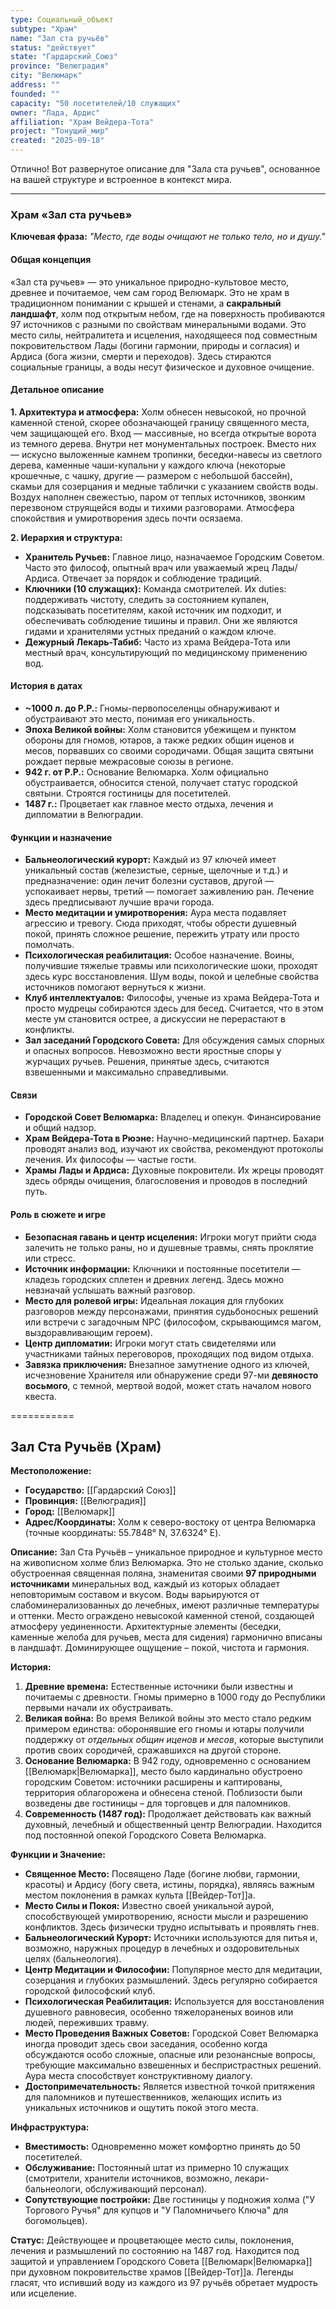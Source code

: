 ```yaml
---
type: Социальный_объект
subtype: "Храм"
name: "Зал ста ручьёв"
status: "действует"
state: "Гардарский_Союз"
province: "Велюградия"
city: "Велюмарк"
address: ""
founded: ""
capacity: "50 посетителей/10 служащих"
owner: "Лада, Ардис"
affiliation: "Храм Вейдера-Тота"
project: "Тонущий_мир"
created: "2025-09-18"
---
```


Отлично! Вот развернутое описание для "Зала ста ручьев", основанное на вашей структуре и встроенное в контекст мира.

---

### **Храм «Зал ста ручьев»**

**Ключевая фраза:** *"Место, где воды очищают не только тело, но и душу."*

#### **Общая концепция**

«Зал ста ручьев» — это уникальное природно-культовое место, древнее и почитаемое, чем сам город Велюмарк. Это не храм в традиционном понимании с крышей и стенами, а **сакральный ландшафт**, холм под открытым небом, где на поверхность пробиваются 97 источников с разными по свойствам минеральными водами. Это место силы, нейтралитета и исцеления, находящееся под совместным покровительством Лады (богини гармонии, природы и согласия) и Ардиса (бога жизни, смерти и переходов). Здесь стираются социальные границы, а воды несут физическое и духовное очищение.

#### **Детальное описание**

**1. Архитектура и атмосфера:**
Холм обнесен невысокой, но прочной каменной стеной, скорее обозначающей границу священного места, чем защищающей его. Вход — массивные, но всегда открытые ворота из темного дерева. Внутри нет монументальных построек. Вместо них — искусно выложенные камнем тропинки, беседки-навесы из светлого дерева, каменные чаши-купальни у каждого ключа (некоторые крошечные, с чашку, другие — размером с небольшой бассейн), скамьи для созерцания и медные таблички с указанием свойств воды. Воздух наполнен свежестью, паром от теплых источников, звонким перезвоном струящейся воды и тихими разговорами. Атмосфера спокойствия и умиротворения здесь почти осязаема.

**2. Иерархия и структура:**
*   **Хранитель Ручьев:** Главное лицо, назначаемое Городским Советом. Часто это философ, опытный врач или уважаемый жрец Лады/Ардиса. Отвечает за порядок и соблюдение традиций.
*   **Ключники (10 служащих):** Команда смотрителей. Их duties: поддерживать чистоту, следить за состоянием купален, подсказывать посетителям, какой источник им подходит, и обеспечивать соблюдение тишины и правил. Они же являются гидами и хранителями устных преданий о каждом ключе.
*   **Дежурный Лекарь-Табиб:** Часто из храма Вейдера-Тота или местный врач, консультирующий по медицинскому применению вод.

#### **История в датах**

*   **~1000 л. до Р.Р.:** Гномы-первопоселенцы обнаруживают и обустраивают это место, понимая его уникальность.
*   **Эпоха Великой войны:** Холм становится убежищем и пунктом обороны для гномов, ютаров, а также редких общин иценов и месов, порвавших со своими сородичами. Общая защита святыни рождает первые межрасовые союзы в регионе.
*   **942 г. от Р.Р.:** Основание Велюмарка. Холм официально обустраивается, обносится стеной, получает статус городской святыни. Строятся гостиницы для посетителей.
*   **1487 г.:** Процветает как главное место отдыха, лечения и дипломатии в Велюградии.

#### **Функции и назначение**

*   **Бальнеологический курорт:** Каждый из 97 ключей имеет уникальный состав (железистые, серные, щелочные и т.д.) и предназначение: один лечит болезни суставов, другой — успокаивает нервы, третий — помогает заживлению ран. Лечение здесь предписывают лучшие врачи города.
*   **Место медитации и умиротворения:** Аура места подавляет агрессию и тревогу. Сюда приходят, чтобы обрести душевный покой, принять сложное решение, пережить утрату или просто помолчать.
*   **Психологическая реабилитация:** Особое назначение. Воины, получившие тяжелые травмы или психологические шоки, проходят здесь курс восстановления. Шум воды, покой и целебные свойства источников помогают вернуться к жизни.
*   **Клуб интеллектуалов:** Философы, ученые из храма Вейдера-Тота и просто мудрецы собираются здесь для бесед. Считается, что в этом месте ум становится острее, а дискуссии не перерастают в конфликты.
*   **Зал заседаний Городского Совета:** Для обсуждения самых спорных и опасных вопросов. Невозможно вести яростные споры у журчащих ручьев. Решения, принятые здесь, считаются взвешенными и максимально справедливыми.

#### **Связи**

*   **Городской Совет Велюмарка:** Владелец и опекун. Финансирование и общий надзор.
*   **Храм Вейдера-Тота в Рюэне:** Научно-медицинский партнер. Бахари проводят анализ вод, изучают их свойства, рекомендуют протоколы лечения. Их философы — частые гости.
*   **Храмы Лады и Ардиса:** Духовные покровители. Их жрецы проводят здесь обряды очищения, благословения и проводов в последний путь.

#### **Роль в сюжете и игре**

*   **Безопасная гавань и центр исцеления:** Игроки могут прийти сюда залечить не только раны, но и душевные травмы, снять проклятие или стресс.
*   **Источник информации:** Ключники и постоянные посетители — кладезь городских сплетен и древних легенд. Здесь можно невзначай услышать важный разговор.
*   **Место для ролевой игры:** Идеальная локация для глубоких разговоров между персонажами, принятия судьбоносных решений или встречи с загадочным NPC (философом, скрывающимся магом, выздоравливающим героем).
*   **Центр дипломатии:** Игроки могут стать свидетелями или участниками тайных переговоров, проходящих под видом отдыха.
*   **Завязка приключения:** Внезапное замутнение одного из ключей, исчезновение Хранителя или обнаружение среди 97-ми **девяносто восьмого**, с темной, мертвой водой, может стать началом нового квеста.

===========


## Зал Ста Ручьёв (Храм)

**Местоположение:**
*   **Государство:** [[Гардарский Союз]]
*   **Провинция:** [[Велюградия]]
*   **Город:** [[Велюмарк]]
*   **Адрес/Координаты:** Холм к северо-востоку от центра Велюмарка (точные координаты: 55.7848° N, 37.6324° E).

**Описание:**
Зал Ста Ручьёв – уникальное природное и культурное место на живописном холме близ Велюмарка. Это не столько здание, сколько обустроенная священная поляна, знаменитая своими **97 природными источниками** минеральных вод, каждый из которых обладает неповторимым составом и вкусом. Воды варьируются от слабоминерализованных до лечебных, имеют различные температуры и оттенки. Место ограждено невысокой каменной стеной, создающей атмосферу уединенности. Архитектурные элементы (беседки, каменные желоба для ручьев, места для сидения) гармонично вписаны в ландшафт. Доминирующее ощущение – покой, чистота и гармония.

**История:**
1.  **Древние времена:** Естественные источники были известны и почитаемы с древности. Гномы примерно в 1000 году до Республики первыми начали их обустраивать.
2.  **Великая война:** Во время Великой войны это место стало редким примером единства: оборонявшие его гномы и ютары получили поддержку от *отдельных общин иценов и месов*, которые выступили против своих сородичей, сражавшихся на другой стороне.
3.  **Основание Велюмарка:** В 942 году, одновременно с основанием [[Велюмарк|Велюмарка]], место было кардинально обустроено городским Советом: источники расширены и каптированы, территория облагорожена и обнесена стеной. Поблизости были возведены две гостиницы – для торговцев и для паломников.
4.  **Современность (1487 год):** Продолжает действовать как важный духовный, лечебный и общественный центр Велюградии. Находится под постоянной опекой Городского Совета Велюмарка.

**Функции и Значение:**
*   **Священное Место:** Посвящено Ладе (богине любви, гармонии, красоты) и Ардису (богу света, истины, порядка), являясь важным местом поклонения в рамках культа [[Вейдер-Тот]]а.
*   **Место Силы и Покоя:** Известно своей уникальной аурой, способствующей умиротворению, ясности мысли и разрешению конфликтов. Здесь физически трудно испытывать и проявлять гнев.
*   **Бальнеологический Курорт:** Источники используются для питья и, возможно, наружных процедур в лечебных и оздоровительных целях (бальнеология).
*   **Центр Медитации и Философии:** Популярное место для медитации, созерцания и глубоких размышлений. Здесь регулярно собирается городской философский клуб.
*   **Психологическая Реабилитация:** Используется для восстановления душевного равновесия, особенно тяжелораненых воинов или людей, переживших травму.
*   **Место Проведения Важных Советов:** Городской Совет Велюмарка иногда проводит здесь свои заседания, особенно когда обсуждаются особо сложные, опасные или резонансные вопросы, требующие максимально взвешенных и беспристрастных решений. Аура места способствует конструктивному диалогу.
*   **Достопримечательность:** Является известной точкой притяжения для паломников и путешественников, желающих испить из уникальных источников и ощутить покой этого места.

**Инфраструктура:**
*   **Вместимость:** Одновременно может комфортно принять до 50 посетителей.
*   **Обслуживание:** Постоянный штат из примерно 10 служащих (смотрители, хранители источников, возможно, лекари-бальнеологи, обслуживающий персонал).
*   **Сопутствующие постройки:** Две гостиницы у подножия холма ("У Торгового Ручья" для купцов и "У Паломничьего Ключа" для богомольцев).

**Статус:** Действующее и процветающее место силы, поклонения, лечения и размышлений по состоянию на 1487 год. Находится под защитой и управлением Городского Совета [[Велюмарк|Велюмарка]] при духовном покровительстве храмов [[Вейдер-Тот]]а. Легенды гласят, что испивший воду из каждого из 97 ручьёв обретает мудрость или исцеление.